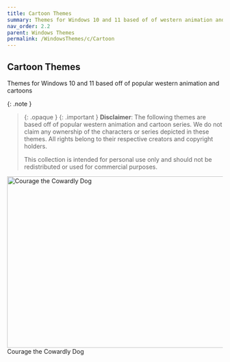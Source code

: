 ```yaml
---
title: Cartoon Themes
summary: Themes for Windows 10 and 11 based of of western animation and cartoons
nav_order: 2.2
parent: Windows Themes
permalink: /WindowsThemes/c/Cartoon
---
```


## Cartoon Themes
Themes for Windows 10 and 11 based off of popular western animation and cartoons

{: .note }
> {: .opaque }
> {: .important }
> **Disclaimer**: The following themes are based off of popular western animation and cartoon series. We do not claim any ownership of the characters or series depicted in these themes. All rights belong to their respective creators and copyright holders.
> 
> This collection is intended for personal use only and should not be redistributed or used for commercial purposes.

<div class="gallery text-delta">
<div class="gallery-item">
<a target="_blank" href="/WindowsThemes/Deskthemepacks/c/Cartoon/CourageTCD">
<img src="https://gitlab.com/the-back-room/deskthemepacks/sfw/courage-tcd/-/raw/main/Extras/Preview.bmp" alt="Courage the Cowardly Dog" width="600" height="400">
</a>
<div class="desc">Courage the Cowardly Dog</div>
</div>
</div>